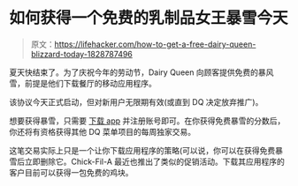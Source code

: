 # 如何获得一个免费的乳制品女王暴雪今天

> 原文：<https://lifehacker.com/how-to-get-a-free-dairy-queen-blizzard-today-1828787496>

夏天快结束了。为了庆祝今年的劳动节，Dairy Queen 向顾客提供免费的暴风雪，前提是他们下载餐厅的移动应用程序。



该协议今天正式启动，但对新用户无限期有效(或直到 DQ 决定放弃推广)。

想要获得暴雪，只需要 [下载 app](https://www.dairyqueen.com/us-en/app/?localechange=1&/) 并注册账号即可。在你获得免费暴雪的分数后，你还将有资格获得其他 DQ 菜单项目的每周独家交易。

这笔交易实际上只是一个让你下载应用程序的策略(可以说，你可以在获得免费暴雪后立即删除它。Chick-Fil-A 最近也推出了类似的促销活动。下载其应用程序的客户目前可以获得一包免费的鸡块。